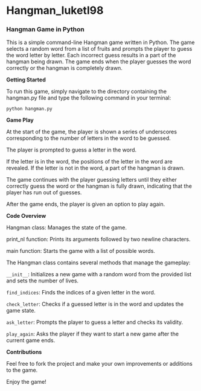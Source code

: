 # Hangman_luketl98
### Hangman Game in Python

This is a simple command-line Hangman game written in Python. The game selects a random word from a list of fruits and prompts the player to guess the word letter by letter. Each incorrect guess results in a part of the hangman being drawn. The game ends when the player guesses the word correctly or the hangman is completely drawn.


**Getting Started**

To run this game, simply navigate to the directory containing the hangman.py file and type the following command in your terminal:

`python hangman.py`


**Game Play**

At the start of the game, the player is shown a series of underscores corresponding to the number of letters in the word to be guessed.

The player is prompted to guess a letter in the word.

If the letter is in the word, the positions of the letter in the word are revealed. If the letter is not in the word, a part of the hangman is drawn.

The game continues with the player guessing letters until they either correctly guess the word or the hangman is fully drawn, indicating that the player has run out of guesses.

After the game ends, the player is given an option to play again.


**Code Overview**

Hangman class: Manages the state of the game.

print_nl function: Prints its arguments followed by two newline characters.

main function: Starts the game with a list of possible words.

The Hangman class contains several methods that manage the gameplay:

`__init__`: Initializes a new game with a random word from the provided list and sets the number of lives.

`find_indices`: Finds the indices of a given letter in the word.

`check_letter`: Checks if a guessed letter is in the word and updates the game state.

`ask_letter`: Prompts the player to guess a letter and checks its validity.

`play_again`: Asks the player if they want to start a new game after the current game ends.


**Contributions**

Feel free to fork the project and make your own improvements or additions to the game.

Enjoy the game!
